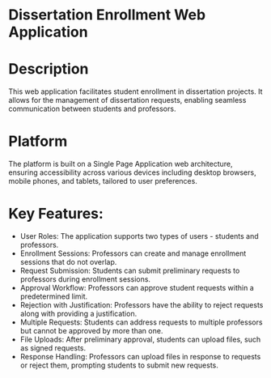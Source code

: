 # Dissertation Enrollment Web Application

# Description
This web application facilitates student enrollment in dissertation projects. It allows for the management of dissertation requests, enabling seamless communication between students and professors.

# Platform
The platform is built on a Single Page Application web architecture, ensuring accessibility across various devices including desktop browsers, mobile phones, and tablets, tailored to user preferences.

# Key Features:

- User Roles: The application supports two types of users - students and professors.
- Enrollment Sessions: Professors can create and manage enrollment sessions that do not overlap.
- Request Submission: Students can submit preliminary requests to professors during enrollment sessions.
- Approval Workflow: Professors can approve student requests within a predetermined limit.
- Rejection with Justification: Professors have the ability to reject requests along with providing a justification.
- Multiple Requests: Students can address requests to multiple professors but cannot be approved by more than one.
- File Uploads: After preliminary approval, students can upload files, such as signed requests.
- Response Handling: Professors can upload files in response to requests or reject them, prompting students to submit new requests.
